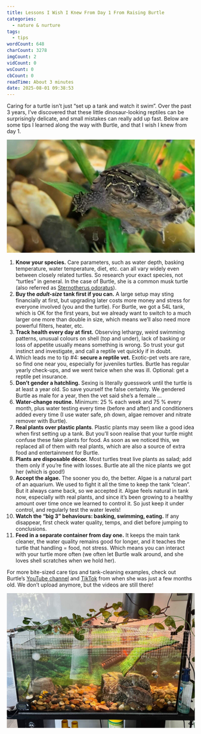 ```yaml
---
title: Lessons I Wish I Knew From Day 1 From Raising Burtle
categories:
  - nature & nurture
tags:
  - tips
wordCount: 648
charCount: 3278
imgCount: 2
vidCount: 0
wsCount: 0
cbCount: 0
readTime: About 3 minutes
date: 2025-08-01 09:38:53
---
```


Caring for a turtle isn’t just “set up a tank and watch it swim”. Over the past 3 years, I’ve discovered that these little dinosaur-looking reptiles can be surprisingly delicate, and small mistakes can really add up fast. Below are some tips I learned along the way with Burtle, and that I wish I knew from day 1.

![A picture of Burtle as a 3-month old turtle](./Turtle-Keeping-Tips/burtle.jpg)

<!--more-->

1. **Know your species.** Care parameters, such as water depth, basking temperature, water temperature, diet, etc. can all vary widely even between closely related turtles. So research your exact species, not “turtles” in general. In the case of Burtle, she is a common musk turtle (also referred as [Sternotherus odoratus](https://en.wikipedia.org/wiki/Sternotherus_odoratus)).
2. **Buy the *adult-size* tank first if you can.** A large setup may sting financially at first, but upgrading later costs more money and stress for everyone involved (you and the turtle). For Burtle, we got a 54L tank, which is OK for the first years, but we already want to switch to a much larger one more than double in size, which means we’ll also need more powerful filters, heater, etc.
3. **Track health every day at first.** Observing lethargy, weird swimming patterns, unusual colours on shell (top and under), lack of basking or loss of appetite usually means something is wrong. So trust your gut instinct and investigate, and call a reptile vet quickly if in doubt. 
4. Which leads me to tip #4: **secure a reptile vet.** Exotic-pet vets are rare, so find one near you, especially for juveniles turtles. Burtle has regular yearly check-ups, and we went twice when she was ill. Optional: get a reptile pet insurance.
5. **Don’t gender a hatchling.** Sexing is literally guesswork until the turtle is at least a year old. So save yourself the false certainty. We gendered Burtle as male for a year, then the vet said she’s a female …
6. **Water-change routine.** Minimum: 25 % each week and 75 % every month, plus water testing every time (before and after) and conditioners added every time (I use water safe, ph down, algae remover and nitrate remover with Burtle).
7. **Real plants over plastic plants**. Plastic plants may seem like a good idea when first setting up a tank. But you’ll soon realise that your turtle might confuse these fake plants for food. As soon as we noticed this, we replaced all of them with real plants, which are also a source of extra food and entertainment for Burtle.
8. **Plants are disposable décor.** Most turtles treat live plants as salad; add them only if you’re fine with losses. Burtle ate all the nice plants we got her (which is good!)
9. **Accept the algae.** The sooner you do, the better. Algae is a natural part of an aquarium. We used to fight it all the time to keep the tank “clean”. But it always came back, so we accepted it. Algae feels natural in tank now, especially with real plants, and since it’s been growing to a healthy amount over time once we learned to control it. So just keep it under control, and regularly test the water levels!
10. **Watch the “big 3” behaviours: basking, swimming, eating.** If any disappear, first check water quality, temps, and diet before jumping to conclusions.
11. **Feed in a separate container from day one.** It keeps the main tank cleaner, the water quality remains good for longer, and it teaches the turtle that handling = food, not stress. Which means you can interact with your turtle more often (we often let Burtle walk around, and she loves shell scratches when we hold her).

For more bite-sized care tips and tank-cleaning examples, check out Burtle’s [YouTube channel](https://www.youtube.com/YourChannelHere) and [TikTok](https://www.tiktok.com/@YourHandleHere) from when she was just a few months old. We don’t upload anymore, but the videos are still there!

![A picture of Burtle in her tank](./Turtle-Keeping-Tips/tank.jpg)
